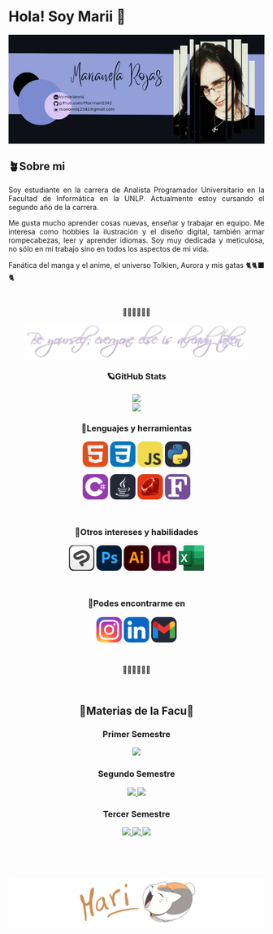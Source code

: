 <h1>Hola! Soy Marii 🌱</h1>

<p align="center">
  <img align="center" src="https://github.com/Marimari2342/Marimari2342/blob/main/mariii.png" alt="mari"/>
</p>

<h2>🪴Sobre mi</h2>
<p align="justify" >Soy estudiante en la carrera de Analista Programador Universitario en la Facultad de Informática en la UNLP. Actualmente estoy cursando el segundo año de la carrera.</p>
<p align="justify" >Me gusta mucho aprender cosas nuevas, enseñar y trabajar en equipo. Me interesa como hobbies la ilustración y el diseño digital, también armar rompecabezas, leer y aprender idiomas. Soy muy dedicada y meticulosa, no sólo en mi trabajo sino en todos los aspectos de mi vida.</p>
<p align="justify" >Fanática del manga y el anime, el universo Tolkien, Aurora y mis gatas 🐈🐈‍⬛🐈</p>
<br>

<p align="center">🔵🔵🔵🔵🔵🔵</p>

<p align="center">
  <img align="center" src="https://github.com/Marimari2342/Marimari2342.github.io/blob/main/imagenes/oscarW.png" alt="oscwilde" height="70"/>
</p>

<div align="center">
<h3 align="center">🪐GitHub Stats</h3>
<img align="center" src="https://github-readme-streak-stats.herokuapp.com/?user=Marimari2342&theme=tokyonight&hide_border=true&bg_color=000000" width="350px"><br>
<img align="center" src="https://github-readme-stats.vercel.app/api/top-langs/?username=Marimari2342&theme=tokyonight&hide_border=true&layout=compact&include_all_commits=true" width="350px">
</div>

<div align="center">
<h3>🍄Lenguajes y herramientas</h3>
<p align="center">
  <img align="center" src="https://github.com/tandpfun/skill-icons/blob/main/icons/HTML.svg" alt="html" height="50" width="50" />
  <img align="center" src="https://github.com/tandpfun/skill-icons/blob/main/icons/CSS.svg" alt="css" height="50" width="50" />
  <img align="center" src="https://github.com/tandpfun/skill-icons/blob/main/icons/JavaScript.svg" alt="javascript" height="50" width="50" />
  <img align="center" src="https://github.com/tandpfun/skill-icons/blob/main/icons/Python-Dark.svg" alt="python" height="50" width="50" />
</p>
<p align="center">
  <img align="center" src="https://github.com/tandpfun/skill-icons/blob/main/icons/CS.svg" alt="c#" height="50" width="50" />
  <img align="center" src="https://github.com/tandpfun/skill-icons/blob/main/icons/Java-Dark.svg" alt="java" height="50" width="50" />
  <img align="center" src="https://github.com/tandpfun/skill-icons/blob/main/icons/Ruby.svg" alt="ruby" height="50" width="50" />
  <img align="center" src="https://github.com/tandpfun/skill-icons/blob/main/icons/Fortran.svg" alt="fortran" height="50" width="50" />
</p><br>
</div>

<div align="center">
<h3>🍒Otros intereses y habilidades</h3>

<p align="center">
  <img align="center" src="https://github.com/Marimari2342/Marimari2342.github.io/blob/main/imagenes/clip.png" alt="clip" height="50" width="50" />
  <img align="center" src="https://github.com/tandpfun/skill-icons/blob/main/icons/Photoshop.svg" alt="photoshop" height="50" width="50" />
  <img align="center" src="https://github.com/tandpfun/skill-icons/blob/main/icons/Illustrator.svg" alt="illust" height="50" width="50" />
  <img align="center" src="https://github.com/Marimari2342/Marimari2342.github.io/blob/main/imagenes/indesign.png" alt="indesign" height="50" width="50" />
  <img align="center" src="https://github.com/Marimari2342/Marimari2342.github.io/blob/main/imagenes/excel.png" alt="excel" height="50" width="50" />
</p><br>
</div>

<div align="center">
<h3>🌵Podes encontrarme en</h3>

<p align="center">
  <a href="https://www.instagram.com/marianroj" target="blank"><img align="center" src="https://github.com/tandpfun/skill-icons/blob/main/icons/Instagram.svg" alt="mariinsta" height="50" width="50" /></a>
  <a href="https://www.linkedin.com/in/marianroj/" target="blank"><img align="center" src="https://github.com/tandpfun/skill-icons/blob/main/icons/LinkedIn.svg" alt="mariin" height="50" width="50"/></a>
  <a href="mailto:marianroj.2342@gmail.com" target="blank"><img align="center" src="https://github.com/tandpfun/skill-icons/blob/main/icons/Gmail-Dark.svg" alt="mariemail" height="50" width="50"/></a>  
</p>
</div>

<br>
<p align="center">🔵🔵🔵🔵🔵🔵</p>
<br>

<h2 align="center">🌸Materias de la Facu🍏</h2>
<div align="center">
<h3>Primer Semestre</h3>
<a href="https://github.com/Marimari2342/Organizacion-de-Computadoras">
      <img height="110px" src="https://github-readme-stats.vercel.app/api/pin/?username=Marimari2342&repo=Organizacion-de-Computadoras&theme=tokyonight&bg_color=000000"/>
    </a> 

<h3>Segundo Semestre</h3>
    <a href="https://github.com/Marimari2342/Arquitectura-de-Computadoras">
      <img height="110px" src="https://github-readme-stats.vercel.app/api/pin/?username=Marimari2342&repo=Arquitectura-de-Computadoras&theme=tokyonight&bg_color=000000"/>
    </a> 
    <a href="https://github.com/Marimari2342/Taller-de-Programacion">
      <img height="110px" src="https://github-readme-stats.vercel.app/api/pin/?username=Marimari2342&repo=Taller-de-Programacion&theme=tokyonight&bg_color=000000"/>
    </a>  

<h3>Tercer Semestre</h3>
    <a href="https://github.com/Marimari2342/AyED">
      <img height="110px" src="https://github-readme-stats.vercel.app/api/pin/?username=Marimari2342&repo=AyED&theme=tokyonight&bg_color=000000"/>
    </a> 
    <a href="https://github.com/Marimari2342/FOD">
      <img height="110px" src="https://github-readme-stats.vercel.app/api/pin/?username=Marimari2342&repo=FOD&theme=tokyonight&bg_color=000000"/>
    </a> 
    <a href="https://github.com/Marimari2342/Seminario.NET">
      <img height="110px"src="https://github-readme-stats.vercel.app/api/pin/?username=Marimari2342&repo=Seminario.NET&theme=tokyonight&bg_color=000000"/>
    </a> 
</div>
<br>
<br>
<br>
<br>

<p><img align="center" src="https://github.com/Marimari2342/Marimari2342/blob/main/firmagith.png" alt="marigit"/></p>


